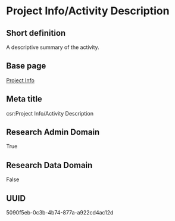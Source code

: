 # Project Info/Activity Description
## Short definition
A descriptive summary of the activity.
## Base page
[Project Info](../../Objects/Project%20Info.md)
## Meta title
csr:Project Info/Activity Description
## Research Admin Domain
True
## Research Data Domain
False
## UUID
5090f5eb-0c3b-4b74-877a-a922cd4ac12d
